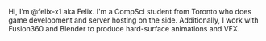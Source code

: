 Hi, I’m @felix-x1 aka Felix. 
I'm a CompSci student from Toronto who does game development and server hosting on the side. 
Additionally, I work with Fusion360 and Blender to produce hard-surface animations and VFX.
